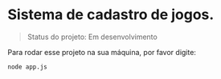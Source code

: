 <h1> Sistema de cadastro de jogos.</h1>

> Status do projeto: Em desenvolvimento

Para rodar esse projeto na sua máquina, por favor digite:

```
node app.js
```

